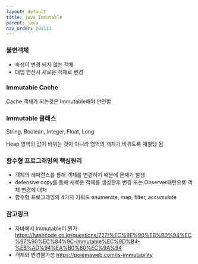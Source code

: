 ```yaml
---
layout: default
title: java Immutable
parent: java
nav_order: 201111
---
```


### 불변객체
* 속성이 변경 되지 않는 객체
* 대입 연산시 새로운 객체로 변경

### Immutable Cache
Cache 객체가 되는것은 Immutable해야 안전함


### Immutable 클래스
String, Boolean, Integer, Float, Long

Heap 영역의 값이 바뀌는 것이 아니라 영역의 객체가 바뀌도록 재할당 됨

### 함수형 프로그래밍의 핵심원리
* 객체의 레퍼런스를 통해 객체를 변경하기 때문에 문제가 발생
* defensive copy를 통해 새로운 객체를 생성한후 변경 또는 Observer패턴으로 객체 변경에 대처
* 함수형 프로그래밍의 4가지 키워드 enumerate, map, filter, accumulate

### 참고링크
* 자바에서 Immutable이 뭔가 <https://hashcode.co.kr/questions/727/%EC%9E%90%EB%B0%94%EC%97%90%EC%84%9C-immutable%EC%9D%B4-%EB%AD%94%EA%B0%80%EC%9A%94>
* 객체와 변경불가성 <https://poiemaweb.com/js-immutability>
